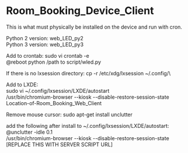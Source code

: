# Room_Booking_Device_Client
This is what must physically be installed on the device and run with cron.

Python 2 version: web_LED_py2\
Python 3 version: web_LED_py3

Add to crontab: 
sudo vi crontab -e\
@reboot python /path to script/wled.py

If there is no lxsession directory:
cp -r /etc/xdg/lxsession ~/.config/\

Add to LXDE:\
sudo vi ~/.config/lxsession/LXDE/autostart\
/usr/bin/chromium-browser --kiosk --disable-restore-session-state Location-of-Room_Booking_Web_Client

Remove mouse cursor: 
sudo apt-get install unclutter

add the following after install to ~/.config/lxsession/LXDE/autostart:\
@unclutter -idle 0.1\
/usr/bin/chromium-browser --kiosk --disable-restore-session-state [REPLACE THIS WITH SERVER SCRIPT URL]
